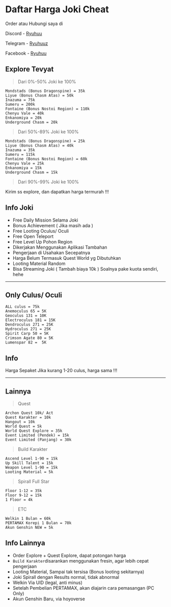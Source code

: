 # Daftar Harga Joki Cheat
Order atau Hubungi saya di

Discord - [Ryuhuu](<https://discordapp.com/users/1027790097699045427>)

Telegram - [Ryuhuuz](<https://t.me/Ryuhuuz>)

Facebook - [Ryuhuu](<https://www.facebook.com/profile.php?id=61557697891306&mibextid=ZbWKwL>)


## Explore Tevyat
> Dari 0%-50% Joki ke 100%
```
Mondstads (Bonus Dragonspine) = 35k
Liyue (Bonus Chasm Atas) = 50k
Inazuma = 75k
Sumeru = 200k
Fontaine (Bonus Nostoi Region) = 110k
Chenyu Vale = 40k
Enkanomiya = 20k
Underground Chasm = 20k
```

> Dari 50%-89% Joki ke 100%
```
Mondstads (Bonus Dragonspine) = 25k
Liyue (Bonus Chasm Atas) = 40k
Inazuma = 35k
Sumeru = 115k
Fontaine (Bonus Nostoi Region) = 60k
Chenyu Vale = 25k
Enkanomiya = 15k
Underground Chasm = 15k
```

> Dari 90%-99% Joki ke 100%

Kirim ss explore, dan dapatkan harga termurah !!!

## Info Joki
- Free Daily Mission Selama Joki
- Bonus Achievement ( Jika masih ada )
- Free Looting Oculus/ Oculi
- Free Open Teleport
- Free Level Up Pohon Region
- Dikerjakan  Menggunakan Aplikasi Tambahan
- Pengerjaan di Usahakan Secepatnya
- Harga Belum Termasuk Quest World yg Dibutuhkan
- Looting Material Random
- Bisa Streaming Joki ( Tambah biaya 10k )
 Soalnya pake kuota sendiri, hehe

-----------

## Only Culus/ Oculi
```
ALL culus = 75k
Anemoculus 65 = 5K
Geoculus 131 = 10K
Electroculus 181 = 15K
Dendroculus 271 = 25K
Hydroculus 271 = 25K
Spirit Carp 50 = 5K
Crimson Agate 80 = 5K
Lumenspar 82 =  5K
```
## Info
Harga Sepaket
Jika kurang 1-20 culus, harga sama !!!

------

## Lainnya 
> Quest
```
Archon Quest 10k/ Act
Quest Karakter = 10k
Hangout = 10k
World Quest = 5k
World Quest Explore = 35k
Event Limited (Pendek) = 15k
Event Limited (Panjang) = 30k
```

> Build Karakter
```
Ascend Level 1-90 = 15k
Up Skill Talent = 15k
Weapon Level 1-90 = 15k
Looting Material = 5k
```

> Spirall Full Star
```
Floor 1-12 = 35k
Floor 9-12 = 15k
1 Floor = 4k
```

> ETC
```
Welkin 1 Bulan = 60k
PERTAMAX Korepi 1 Bulan = 70k
Akun Genshin NEW = 5k
```

## Info Lainnya
- Order Explore + Quest Explore, dapat potongan harga
- ` Build Karakter `disarankan menggunakan fresin, agar lebih cepat pengerjaan
- Looting Material, Sampai tak tersisa (Bonus looting sekitarnya)
- Joki Spirall dengan Results normal, tidak abnormal
- Welkin Via UID (legal, anti minus)
- Setelah Pembelian PERTAMAX, akan diajarin cara pemasangan (PC Only)
- Akun Genshin Baru, via hoyoverse
